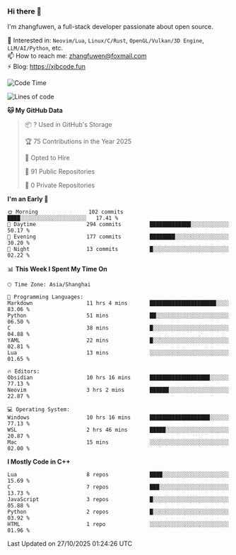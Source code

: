 ### Hi there 👋

I'm zhangfuwen, a full-stack developer passionate about open source.

🌱 Interested in: `Neovim/Lua`, `Linux/C/Rust`, `OpenGL/Vulkan/3D Engine`, `LLM/AI/Python`, etc.  
📫 How to reach me: zhangfuwen@foxmail.com  
⚡ Blog: https://xjbcode.fun 

<!--START_SECTION:waka-->
![Code Time](http://img.shields.io/badge/Code%20Time-113%20hrs%2014%20mins-blue)

![Lines of code](https://img.shields.io/badge/From%20Hello%20World%20I%27ve%20Written-65.3%20thousand%20lines%20of%20code-blue)

**🐱 My GitHub Data** 

> 📦 ? Used in GitHub's Storage 
 > 
> 🏆 75 Contributions in the Year 2025
 > 
> 💼 Opted to Hire
 > 
> 📜 91 Public Repositories 
 > 
> 🔑 0 Private Repositories 
 > 
**I'm an Early 🐤** 

```text
🌞 Morning                102 commits         ████░░░░░░░░░░░░░░░░░░░░░   17.41 % 
🌆 Daytime                294 commits         █████████████░░░░░░░░░░░░   50.17 % 
🌃 Evening                177 commits         ████████░░░░░░░░░░░░░░░░░   30.20 % 
🌙 Night                  13 commits          █░░░░░░░░░░░░░░░░░░░░░░░░   02.22 % 
```


📊 **This Week I Spent My Time On** 

```text
🕑︎ Time Zone: Asia/Shanghai

💬 Programming Languages: 
Markdown                 11 hrs 4 mins       █████████████████████░░░░   83.06 % 
Python                   51 mins             ██░░░░░░░░░░░░░░░░░░░░░░░   06.50 % 
C                        38 mins             █░░░░░░░░░░░░░░░░░░░░░░░░   04.88 % 
YAML                     22 mins             █░░░░░░░░░░░░░░░░░░░░░░░░   02.81 % 
Lua                      13 mins             ░░░░░░░░░░░░░░░░░░░░░░░░░   01.65 % 

🔥 Editors: 
Obsidian                 10 hrs 16 mins      ███████████████████░░░░░░   77.13 % 
Neovim                   3 hrs 2 mins        ██████░░░░░░░░░░░░░░░░░░░   22.87 % 

💻 Operating System: 
Windows                  10 hrs 16 mins      ███████████████████░░░░░░   77.13 % 
WSL                      2 hrs 46 mins       █████░░░░░░░░░░░░░░░░░░░░   20.87 % 
Mac                      15 mins             ░░░░░░░░░░░░░░░░░░░░░░░░░   02.00 % 
```

**I Mostly Code in C++** 

```text
Lua                      8 repos             ████░░░░░░░░░░░░░░░░░░░░░   15.69 % 
C                        7 repos             ███░░░░░░░░░░░░░░░░░░░░░░   13.73 % 
JavaScript               3 repos             █░░░░░░░░░░░░░░░░░░░░░░░░   05.88 % 
Python                   2 repos             █░░░░░░░░░░░░░░░░░░░░░░░░   03.92 % 
HTML                     1 repo              ░░░░░░░░░░░░░░░░░░░░░░░░░   01.96 % 
```




 Last Updated on 27/10/2025 01:24:26 UTC
<!--END_SECTION:waka-->
